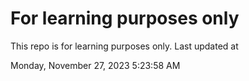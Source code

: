 # For learning purposes only
This repo is for learning purposes only.
Last updated at

Monday, November 27, 2023 5:23:58 AM

